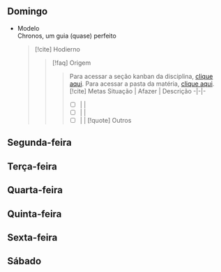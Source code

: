 ## Domingo
- Modelo  
  Chronos, um guia (quase) perfeito
  > [!cite] Hodierno
  >  > [!faq] Origem
  >  >  > Para acessar a seção kanban da disciplina, [clique aqui](). Para acessar a pasta da matéria, [clique aqui]().
  >  > [!cite] Metas 
  >  >  > Situação | Afazer | Descrição
  >  >  > -|-|-
  >  >  > - [ ] | |
  >  >  > - [ ] | |
  >  >  > - [ ] | |
  >  > [!quote] Outros
  >  > 

## Segunda-feira

## Terça-feira

## Quarta-feira

## Quinta-feira

## Sexta-feira

## Sábado